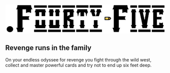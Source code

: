 ![logo](./assets/textures/title_screen/logo.png)

## Revenge runs in the family

On your endless odyssee for revenge you fight through the
wild west, collect and master powerful cards and try not to
end up six feet deep.
